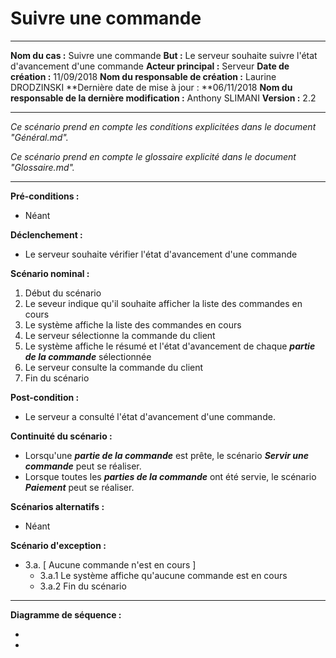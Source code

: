 # Suivre une commande

------

**Nom du cas :** Suivre une commande
**But :** Le serveur souhaite suivre l'état d'avancement d'une commande
**Acteur principal :** Serveur
**Date de création :** 11/09/2018
**Nom du responsable de création :** Laurine DRODZINSKI
**Dernière date de mise à jour : **06/11/2018
**Nom du responsable de la dernière modification :** Anthony SLIMANI
**Version :** 2.2

------

*Ce scénario prend en compte les conditions explicitées dans le document "Général.md".*

*Ce scénario prend en compte le glossaire explicité dans le document "Glossaire.md".*

------

**Pré-conditions :**  

- Néant

**Déclenchement :** 

- Le serveur souhaite vérifier l'état d'avancement d'une commande

**Scénario nominal :** 

1. Début du scénario
2. Le seveur indique qu'il souhaite afficher la liste des commandes en cours
3. Le système affiche la liste des commandes en cours
4. Le serveur sélectionne la commande du client
5. Le système affiche le résumé et l'état d'avancement de chaque ***partie de la commande*** sélectionnée
6. Le serveur consulte la commande du client
7. Fin du scénario

**Post-condition :**

- Le serveur a consulté l'état d'avancement d'une commande. 

**Continuité du scénario :**

- Lorsqu'une ***partie de la commande*** est prête, le scénario ***Servir une commande*** peut se réaliser.
- Lorsque toutes les ***parties de la commande*** ont été servie, le scénario ***Paiement*** peut se réaliser.

**Scénarios alternatifs :**  

- Néant

**Scénario d'exception :**  

- 3.a. [ Aucune commande n'est en cours ]
  - 3.a.1 Le système affiche qu'aucune commande est en cours
  - 3.a.2 Fin du scénario

------

**Diagramme de séquence :**

- 

- 